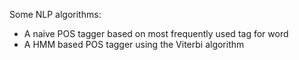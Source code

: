 Some NLP algorithms:

- A naive POS tagger based on most frequently used tag for word
- A HMM based POS tagger using the Viterbi algorithm
